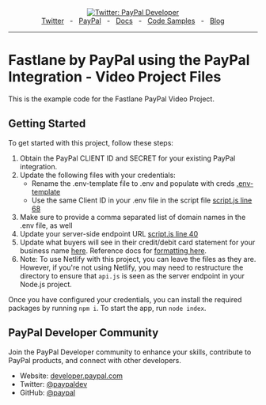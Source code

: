 <div align="center">
    <a href="https://twitter.com/paypaldev" target="_blank">
        <img alt="Twitter: PayPal Developer" src="https://img.shields.io/twitter/follow/paypaldev?style=social" />
    </a>
    <br />
    <a href="https://twitter.com/paypaldev" target="_blank">Twitter</a>
        <span>&nbsp;&nbsp;-&nbsp;&nbsp;</span>
    <a href="https://www.paypal.com/us/home" target="_blank">PayPal</a>
        <span>&nbsp;&nbsp;-&nbsp;&nbsp;</span>
    <a href="https://developer.paypal.com/home" target="_blank">Docs</a>
        <span>&nbsp;&nbsp;-&nbsp;&nbsp;</span>
    <a href="https://github.com/paypaldev" target="_blank">Code Samples</a>
        <span>&nbsp;&nbsp;-&nbsp;&nbsp;</span>
    <a href="https://dev.to/paypaldeveloper" target="_blank">Blog</a>
    <br />
    <hr />
</div>

# Fastlane by PayPal using the PayPal Integration - Video Project Files

This is the example code for the Fastlane PayPal Video Project.

## Getting Started

To get started with this project, follow these steps:

1. Obtain the PayPal CLIENT ID and SECRET for your existing PayPal integration.
2. Update the following files with your credentials:
     - Rename the .env-template file to .env and populate with creds [.env-template](https://github.com/paypaldev/fastlane_paypal_video_project/blob/main/.env-template)
     - Use the same Client ID in your .env file in the script file [script.js line 68](https://github.com/paypaldev/fastlane_paypal_video_project/blob/main/script.js#L68)
3. Make sure to provide a comma separated list of domain names in the .env file, as well
4. Update your server-side endpoint URL [script.js line 40](https://github.com/paypaldev/fastlane_paypal_video_project/blob/main/script.js#L40)
5. Update what buyers will see in their credit/debit card statement for your business name [here](https://github.com/paypaldev/fastlane_paypal_video_project/blob/main/netlify/functions/api.js#L321). Reference docs for [formatting here](https://developer.paypal.com/docs/api/orders/v2/#orders_create!path=purchase_units/soft_descriptor&t=request).
6. Note: To use Netlify with this project, you can leave the files as they are. However, if you're not using Netlify, you may need to restructure the directory to ensure that `api.js` is seen as the server endpoint in your Node.js project.

Once you have configured your credentials, you can install the required packages by running `npm i`. To start the app, run `node index`.

## PayPal Developer Community

Join the PayPal Developer community to enhance your skills, contribute to PayPal products, and connect with other developers.

- Website: [developer.paypal.com](https://developer.paypal.com)
- Twitter: [@paypaldev](https://twitter.com/paypaldev)
- GitHub: [@paypal](https://github.com/paypal)
